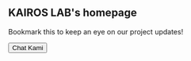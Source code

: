 ## KAIROS LAB's homepage

Bookmark this to keep an eye on our project updates!


<button class="btn btn-outline"
                  type="button"
                  onclick="window.open('https://kairoslaboratory.github.io/traversing-negative-obstacles/', '_blank')">
            Chat Kami
          </button>
<!--<a href="https://kairoslaboratory.github.io/traversing-negative-obstacles/" title="Negative Obstacle Traversal">Negative Obstacle Traversal</a> -->
